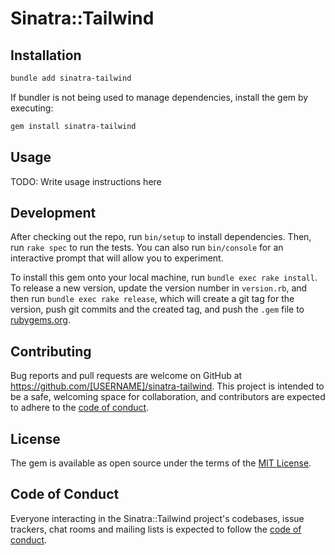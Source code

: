 # Sinatra::Tailwind

## Installation

```bash
bundle add sinatra-tailwind
```

If bundler is not being used to manage dependencies, install the gem by executing:

```bash
gem install sinatra-tailwind
```

## Usage

TODO: Write usage instructions here

## Development

After checking out the repo, run `bin/setup` to install dependencies. Then, run `rake spec` to run the tests. You can also run `bin/console` for an interactive prompt that will allow you to experiment.

To install this gem onto your local machine, run `bundle exec rake install`. To release a new version, update the version number in `version.rb`, and then run `bundle exec rake release`, which will create a git tag for the version, push git commits and the created tag, and push the `.gem` file to [rubygems.org](https://rubygems.org).

## Contributing

Bug reports and pull requests are welcome on GitHub at https://github.com/[USERNAME]/sinatra-tailwind. This project is intended to be a safe, welcoming space for collaboration, and contributors are expected to adhere to the [code of conduct](https://github.com/[USERNAME]/sinatra-tailwind/blob/master/CODE_OF_CONDUCT.md).

## License

The gem is available as open source under the terms of the [MIT License](https://opensource.org/licenses/MIT).

## Code of Conduct

Everyone interacting in the Sinatra::Tailwind project's codebases, issue trackers, chat rooms and mailing lists is expected to follow the [code of conduct](https://github.com/[USERNAME]/sinatra-tailwind/blob/master/CODE_OF_CONDUCT.md).
